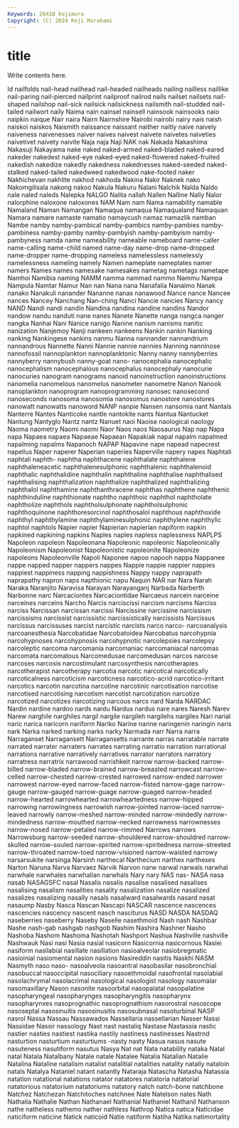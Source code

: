 ```yaml
---
Keywords: 20418 kojimura
Copyright: (C) 2024 Koji Murakami
---
```


# title

Write contents here.



ld nailfolds
nail-head nailhead nail-headed nailheads nailing nailless naillike nail-paring nail-pierced nailprint
nailproof nailrod nails nailset nailsets nail-shaped nailshop nail-sick nailsick nailsickness
nailsmith nail-studded nail-tailed nailwort naily Naima nain nainsel nainsell nainsook
nainsooks naio naipkin naique Nair naira Nairn Nairnshire Nairobi nairobi
nairy nais naish naiskoi naiskos Naismith naissance naissant naither naitly
naive naively naiveness naivenesses naiver naives naivest naivete naivetes naiveties
naivetivet naivety naivite Naja naja Naji NAK nak Nakada Nakashima
Nakasuji Nakayama nake naked naked-armed naked-bladed naked-eared nakeder nakedest naked-eye
naked-eyed naked-flowered naked-fruited nakedish nakedize nakedly nakedness nakednesses naked-seeded naked-stalked
naked-tailed nakedweed nakedwood nake-footed naker Nakhichevan nakhlite nakhod nakhoda Nakina
Nakir Naknek nako Nakomgilisala nakong nakoo Nakula Nakuru Nalani Nalchik
Nalda Naldo nale naled naleds Nalepka NALGO Nalita nallah Nallen
Nalline Nally Nalor nalorphine naloxone naloxones NAM Nam nam Nama
namability namable Namaland Naman Namangan Namaqua namaqua Namaqualand Namaquan Namara
namare namaste namatio namaycush namaz namazlik namban Nambe namby namby-pambical
namby-pambics namby-pambies namby-pambiness namby-pamby namby-pambyish namby-pambyism namby-pambyness namda name nameability
nameable nameboard name-caller name-calling name-child named name-day name-drop name-dropped name-dropper
name-dropping nameless namelessless namelessly namelessness nameling namely Namen nameplate nameplates
namer namers Names names namesake namesakes nametag nametags nametape Namhoi
Namibia naming NAMM namma nammad nammo Nammu Nampa Nampula Namtar
Namur Nan nan Nana nana Nanafalia Nanaimo Nanak nanako Nanakuli
nanander Nananne nanas nanawood Nance nance Nancee nances Nancey Nanchang
Nan-ching Nanci Nancie nancies Nancy nancy NAND Nandi nandi nandin
Nandina nandina nandine nandins Nandor nandow nandu nanduti nane nanes
Nanete Nanette nanga nangca nanger nangka Nanhai Nani Nanice nanigo
Nanine nanism nanisms nanitic nanization Nanjemoy Nanji nankeen nankeens Nankin
nankin Nanking nanking Nankingese nankins nanmu Nanna nannander nannandrium nannandrous
Nannette Nanni Nannie nannie nannies Nanning nanninose nannofossil nannoplankton nannoplanktonic
Nanny nanny nannyberries nannyberry nannybush nanny-goat nano- nanocephalia nanocephalic nanocephalism
nanocephalous nanocephalus nanocephaly nanocurie nanocuries nanogram nanograms nanoid nanoinstruction nanoinstructions
nanomelia nanomelous nanomelus nanometer nanometre Nanon Nanook nanoplankton nanoprogram nanoprogramming
nanosec nanosecond nanoseconds nanosoma nanosomia nanosomus nanostore nanostores nanowatt nanowatts
nanoword NANP nanpie Nansen nansomia nant Nantais Nanterre Nantes Nanticoke
nantle nantokite nants Nantua Nantucket Nantung Nantyglo Nantz nantz Nanuet
naoi Naoise naological naology Naoma naometry Naomi naomi Naor Naos
naos Naosaurus Nap nap Napa napa Napaea napaea Napaeae Napaean
Napakiak napal napalm napalmed napalming napalms Napanoch NAPAP Napavine nape
napead napecrest napellus Naper naperer Naperian naperies Naperville napery napes
Naphtali naphtali naphth- naphtha naphthacene naphthalate naphthalene naphthaleneacetic naphthalenesulphonic naphthalenic
naphthalenoid naphthalic naphthalidine naphthalin naphthaline naphthalise naphthalised naphthalising naphthalization naphthalize
naphthalized naphthalizing naphthalol naphthamine naphthanthracene naphthas naphthene naphthenic naphthinduline naphthionate
naphtho naphthoic naphthol naphtholate naphtholize naphthols naphtholsulphonate naphtholsulphonic naphthoquinone naphthoresorcinol
naphthosalol naphthous naphthoxide naphthyl naphthylamine naphthylaminesulphonic naphthylene naphthylic naphtol naphtols
Napier napier Napierian napierian napiform napkin napkined napkining napkins Naples
naples napless naplessness NAPLPS Napoleon napoleon Napoleonana Napoleonic napoleonic Napoleonically
Napoleonism Napoleonist Napoleonistic napoleonite Napoleonize napoleons Napoleonville Napoli Naponee napoo
napooh nappa Nappanee nappe napped napper nappers nappes Nappie nappie
nappier nappies nappiest nappiness napping nappishness Nappy nappy naprapath naprapathy
napron naps napthionic napu Naquin NAR nar Nara Narah Naraka
Naranjito Naravisa Narayan Narayanganj Narbada Narberth Narbonne narc Narcaciontes Narcaciontidae
Narcaeus narcein narceine narceines narceins Narcho Narcis narciscissi narcism narcisms
Narciss narciss Narcissan narcissan narcissi Narcissine narcissine narcissism narcissisms narcissist
narcissistic narcissistically narcissists Narcissus narcissus narcissuses narcist narcistic narcists narco
narco- narcoanalysis narcoanesthesia Narcobatidae Narcobatoidea Narcobatus narcohypnia narcohypnoses narcohypnosis narcohypnotic
narcolepsies narcolepsy narcoleptic narcoma narcomania narcomaniac narcomaniacal narcomas narcomata narcomatous
Narcomedusae narcomedusan narcos narcose narcoses narcosis narcostimulant narcosynthesis narcotherapies narcotherapist
narcotherapy narcotia narcotic narcotical narcotically narcoticalness narcoticism narcoticness narcotico-acrid narcotico-irritant
narcotics narcotin narcotina narcotine narcotinic narcotisation narcotise narcotised narcotising narcotism
narcotist narcotization narcotize narcotized narcotizes narcotizing narcous narcs nard Narda
NARDAC Nardin nardine nardoo nards nardu Nardus nardus nare nares
Naresh Narev Narew narghile narghiles nargil nargile nargileh nargilehs nargiles
Nari narial naric narica naricorn nariform Nariko Narine narine naringenin
naringin naris nark Narka narked narking narks narky Narmada narr
Narra narra Narraganset Narragansett Narragansetts narrante narras narratable narrate narrated
narrater narraters narrates narrating narratio narration narrational narrations narrative narratively
narratives narrator narrators narratory narratress narratrix narrawood narrishkeit narrow narrow-backed
narrow-billed narrow-bladed narrow-brained narrow-breasted narrowcast narrow-celled narrow-chested narrow-crested narrowed narrow-ended
narrower narrowest narrow-eyed narrow-faced narrow-fisted narrow-gage narrow-gauge narrow-gauged narrow-guage narrow-guaged
narrow-headed narrow-hearted narrowhearted narrowheartedness narrow-hipped narrowing narrowingness narrowish narrow-jointed narrow-laced
narrow-leaved narrowly narrow-meshed narrow-minded narrow-mindedly narrow-mindedness narrow-mouthed narrow-necked narrowness narrownesses
narrow-nosed narrow-petaled narrow-rimmed Narrows narrows Narrowsburg narrow-seeded narrow-shouldered narrow-shouldred narrow-skulled
narrow-souled narrow-spirited narrow-spiritedness narrow-streeted narrow-throated narrow-toed narrow-visioned narrow-waisted narrowy narsarsukite
narsinga Narsinh narthecal Narthecium narthex narthexes Narton Naruna Narva Narvaez
Narvik Narvon narw narwal narwals narwhal narwhale narwhales narwhalian narwhals
Nary nary NAS nas- NASA nasa nasab NASAGSFC nasal Nasalis
nasalis nasalise nasalised nasalises nasalising nasalism nasalities nasality nasalization nasalize
nasalized nasalizes nasalizing nasally nasals nasalward nasalwards nasard nasat nasaump
Nasby Nasca Nascan Nascapi NASCAR nascence nascences nascencies nascency nascent
nasch nasciturus NASD NASDA NASDAQ naseberries naseberry Naseby Naselle nasethmoid
Nash nash Nashbar Nashe nash-gab nashgab nashgob Nashim Nashira Nashner
Nasho Nashoba Nashom Nashoma Nashotah Nashport Nashua Nashville nashville Nashwauk
Nasi nasi Nasia nasial nasicorn Nasicornia nasicornous Nasiei nasiform nasilabial
nasillate nasillation nasioalveolar nasiobregmatic nasioinial nasiomental nasion nasions Nasireddin nasitis
Naskhi NASM Nasmyth naso naso- nasoalveola nasoantral nasobasilar nasobronchial nasobuccal
nasoccipital nasociliary nasoethmoidal nasofrontal nasolabial nasolachrymal nasolacrimal nasological nasologist nasology
nasomalar nasomaxillary Nason nasonite nasoorbital nasopalatal nasopalatine nasopharyngeal nasopharynges nasopharyngitis
nasopharynx nasopharynxes nasoprognathic nasoprognathism nasorostral nasoscope nasoseptal nasosinuitis nasosinusitis nasosubnasal
nasoturbinal NASP nasrol Nassa Nassau Nassawadox Nassellaria nassellarian Nasser Nassi
Nassidae Nassir nassology Nast nast nastaliq Nastase Nastassia nastic nastier
nasties nastiest nastika nastily nastiness nastinesses Nastrnd nasturtion nasturtium nasturtiums
-nasty nasty Nasua nasus nasute nasuteness nasutiform nasutus Nasya Nat
nat Nata natability nataka Natal natal Natala Natalbany Natale natale
Natalee Natalia Natalian Natalie Natalina Nataline natalism natalist natalitial natalities
natality natally nataloin natals Natalya Nataniel natant natantly Nataraja Natascha
Natasha Natassia natation natational natations natator natatores natatoria natatorial natatorious
natatorium natatoriums natatory natch natch-bone natchbone Natchez Natchezan Natchitoches natchnee
Nate Natelson nates Nath Nathalia Nathalie Nathan Nathanael Nathanial Nathaniel
Nathanil Nathanson nathe natheless nathemo nather nathless Nathrop Natica natica
Naticidae naticiform naticine Natick naticoid Natie natiform Natiha Natika natimortality
